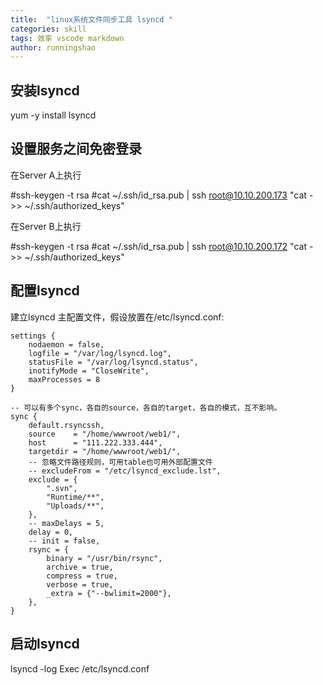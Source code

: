 ```yaml
---
title:  "linux系统文件同步工具 lsyncd "
categories: skill
tags: 效率 vscode markdown
author: runningshao
---
```



## 安装lsyncd
yum -y install lsyncd

## 设置服务之间免密登录
在Server A上执行

#ssh-keygen -t rsa
#cat  ~/.ssh/id_rsa.pub | ssh root@10.10.200.173 "cat - >> ~/.ssh/authorized_keys"

在Server B上执行

#ssh-keygen -t rsa
#cat  ~/.ssh/id_rsa.pub | ssh root@10.10.200.172 "cat - >> ~/.ssh/authorized_keys"

## 配置lsyncd 
建立lsyncd 主配置文件，假设放置在/etc/lsyncd.conf:

```
settings {
    nodaemon = false,
    logfile = "/var/log/lsyncd.log",
    statusFile = "/var/log/lsyncd.status",
    inotifyMode = "CloseWrite",
    maxProcesses = 8
}

-- 可以有多个sync，各自的source，各自的target，各自的模式，互不影响。
sync {
    default.rsyncssh,
    source    = "/home/wwwroot/web1/",
    host      = "111.222.333.444",
    targetdir = "/home/wwwroot/web1/",
    -- 忽略文件路径规则，可用table也可用外部配置文件
    -- excludeFrom = "/etc/lsyncd_exclude.lst",
    exclude = {
        ".svn",
        "Runtime/**",
        "Uploads/**",
    },
    -- maxDelays = 5,
    delay = 0,
    -- init = false,
    rsync = {
        binary = "/usr/bin/rsync",
        archive = true,
        compress = true,
        verbose = true,
        _extra = {"--bwlimit=2000"},
    },
}
```
## 启动lsyncd
lsyncd -log Exec /etc/lsyncd.conf
